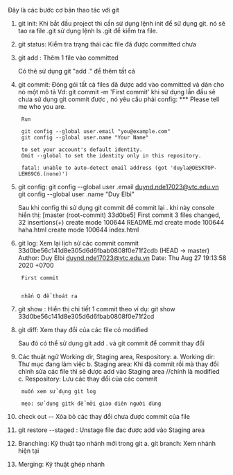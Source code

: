 Đây là các bước cơ bản thao tác với git

1. git init:
    Khi bắt đầu project thì cần sử dụng lệnh init để sử dụng git. nó sẽ tao ra file .git
    sử dụng lệnh ls .git để kiểm tra file.

2. git status:
    Kiểm tra trạng thái các file đã được committed chưa

3. git add <fileName>:
    Thêm 1 file vào committed

    Có thẻ sử dụng git "add ." để thêm tất cả

4. git commit:
    Đóng gói tất cả files đã được add vào committed và dán cho nó một mô tả
    Vd: git commit -m 'First commit'
    khi sử dụng lần đầu sẽ chưa sử dụng git commit được , nó yêu cầu phải config:
        *** Please tell me who you are.

        Run

        git config --global user.email "you@example.com"
        git config --global user.name "Your Name"

        to set your account's default identity.
        Omit --global to set the identity only in this repository.

        fatal: unable to auto-detect email address (got 'duyla@DESKTOP-LEH69C6.(none)')
5. git config:
    git config --global user .email duynd.nde17023@vtc.edu.vn
    git config --global user .name "Duy Elbi"

    Sau khi config thì sử dụng git commit để commit lại . khi này console hiển thị:
        [master (root-commit) 33d0be5] First commit
        3 files changed, 32 insertions(+)
        create mode 100644 README.md
        create mode 100644 haha.html
        create mode 100644 index.html

6. git log:
    Xem lại lịch sử các commit
        commit 33d0be56c141d8e305d6d6fbab0808f0e71f2cdb (HEAD -> master)
        Author: Duy Elbi <duynd.nde17023@vtc.edu.vn>
        Date:   Thu Aug 27 19:13:58 2020 +0700

        First commit


        nhấn Q để thoát ra
7. git show <commitId>:
    Hiển thị chi tiết 1 commit theo ví dụ:
    git show 33d0be56c141d8e305d6d6fbab0808f0e71f2cd

8. git diff:
    Xem thay đổi của các file có modified

    Sau đó có thể sử dụng git add . và git commit để commit thay đổi

9. Các thuật ngữ Working dir, Staging area, Respository:
    a. Working dir:
        Thư mục đang làm việc
    b. Staging area:
        Khi đã commit rồi mà thay đổi chỉnh sửa các file thì sẽ được add vào Staging area //chính là modified
    c. Respository:
        Lưu các thay đổi của các commit

        muốn xem sử dụng git log

        mẹo: sử dụng gitk để mởi giao diên người dùng

10. check out -- <fileName>
    Xóa bỏ các thay đổi chưa được commit của file

11. git restore --staged <fileName>:
    Unstage file đac được add vào Staging area

12. Branching:
    Kỹ thuật tạo nhánh mới trong git
    a. git branch:
        Xem nhánh hiện tại
13. Merging:
    Kỹ thuật ghép nhánh